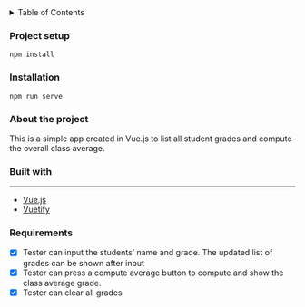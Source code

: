 <details>
<summary>Table of Contents</summary>
  * Getting Started
        * [Project Setup](#project-setup)
        * [Installation](#installation)
  * [About The Project](#about-the-project)
        * [Built With](#build-with)
        * Features(#features)
  * [Requirements](#requirements)
</details>

### Project setup
```
npm install
```

### Installation
```
npm run serve
```
### About the project

This is a simple app created in Vue.js to list all student grades and compute the overall class average. 

### Built with
--------

* [Vue.js](https://vuejs.org/)
* [Vuetify](https://vuetifyjs.com/)

### Requirements

- [x] Tester can input the students’ name and grade. The updated list of grades can be shown after
input
- [x] Tester can press a compute average button to compute and show the class average grade.
- [x] Tester can clear all grades
